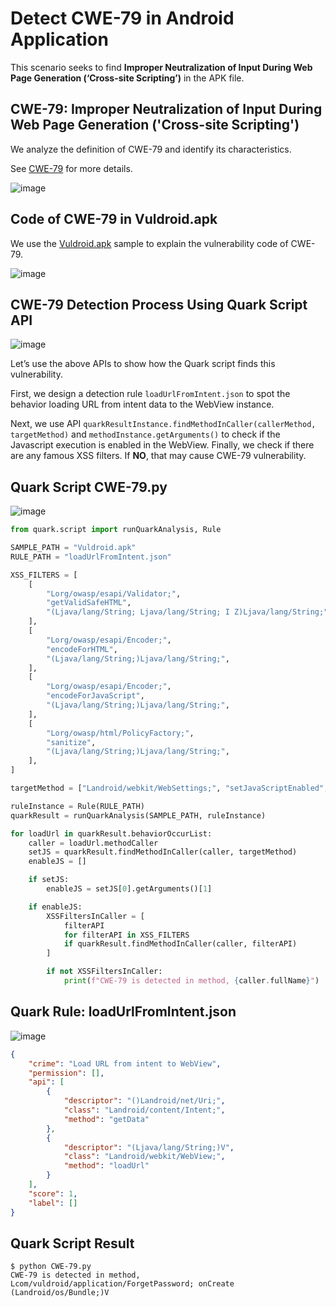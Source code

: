 # Detect CWE-79 in Android Application

This scenario seeks to find **Improper Neutralization of Input During Web Page Generation (‘Cross-site Scripting’)** in the APK file.

## CWE-79: Improper Neutralization of Input During Web Page Generation ('Cross-site Scripting')

We analyze the definition of CWE-79 and identify its characteristics.

See [CWE-79](https://cwe.mitre.org/data/definitions/79.html) for more details.

![image](https://imgur.com/3W1QpU1.png)

## Code of CWE-79 in Vuldroid.apk

We use the [Vuldroid.apk](https://github.com/jaiswalakshansh/Vuldroid) sample to explain the vulnerability code of CWE-79.

![image](https://imgur.com/iv3Guwi.png)

## CWE-79 Detection Process Using Quark Script API

![image](https://imgur.com/MpUjFP0.png)

Let’s use the above APIs to show how the Quark script finds this vulnerability.

First, we design a detection rule ``loadUrlFromIntent.json`` to spot the behavior loading URL from intent data to the WebView instance.

Next, we use API ``quarkResultInstance.findMethodInCaller(callerMethod, targetMethod)`` and ``methodInstance.getArguments()`` to check if the Javascript execution is enabled in the WebView. Finally, we check if there are any famous XSS filters. If **NO**, that may cause CWE-79 vulnerability.

## Quark Script CWE-79.py

![image](https://imgur.com/NyMpLZW.png)

```python
from quark.script import runQuarkAnalysis, Rule

SAMPLE_PATH = "Vuldroid.apk"
RULE_PATH = "loadUrlFromIntent.json"

XSS_FILTERS = [
    [
        "Lorg/owasp/esapi/Validator;",
        "getValidSafeHTML",
        "(Ljava/lang/String; Ljava/lang/String; I Z)Ljava/lang/String;",
    ],
    [
        "Lorg/owasp/esapi/Encoder;",
        "encodeForHTML",
        "(Ljava/lang/String;)Ljava/lang/String;",
    ],
    [
        "Lorg/owasp/esapi/Encoder;",
        "encodeForJavaScript",
        "(Ljava/lang/String;)Ljava/lang/String;",
    ],
    [
        "Lorg/owasp/html/PolicyFactory;",
        "sanitize",
        "(Ljava/lang/String;)Ljava/lang/String;",
    ],
]

targetMethod = ["Landroid/webkit/WebSettings;", "setJavaScriptEnabled", "(Z)V"]

ruleInstance = Rule(RULE_PATH)
quarkResult = runQuarkAnalysis(SAMPLE_PATH, ruleInstance)

for loadUrl in quarkResult.behaviorOccurList:
    caller = loadUrl.methodCaller
    setJS = quarkResult.findMethodInCaller(caller, targetMethod)
    enableJS = []

    if setJS:
        enableJS = setJS[0].getArguments()[1]

    if enableJS:
        XSSFiltersInCaller = [
            filterAPI
            for filterAPI in XSS_FILTERS
            if quarkResult.findMethodInCaller(caller, filterAPI)
        ]

        if not XSSFiltersInCaller:
            print(f"CWE-79 is detected in method, {caller.fullName}")
```

## Quark Rule: loadUrlFromIntent.json

![image](https://imgur.com/m4aa4Jk.png)

```json
{
    "crime": "Load URL from intent to WebView",
    "permission": [],
    "api": [
        {
            "descriptor": "()Landroid/net/Uri;",
            "class": "Landroid/content/Intent;",
            "method": "getData"
        },
        {
            "descriptor": "(Ljava/lang/String;)V",
            "class": "Landroid/webkit/WebView;",
            "method": "loadUrl"
        }
    ],
    "score": 1,
    "label": []
}
```

## Quark Script Result

```TEXT
$ python CWE-79.py
CWE-79 is detected in method, Lcom/vuldroid/application/ForgetPassword; onCreate (Landroid/os/Bundle;)V
```